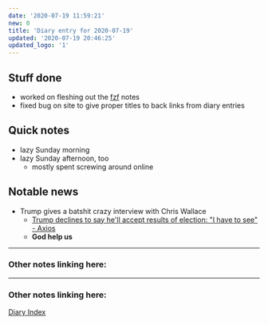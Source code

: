 ```yaml
---
date: '2020-07-19 11:59:21'
new: 0
title: 'Diary entry for 2020-07-19'
updated: '2020-07-19 20:46:25'
updated_logo: '1'
---
```

## Stuff done
* worked on fleshing out the [fzf](/fzf) notes
* fixed bug on site to give proper titles to back links from diary entries

## Quick notes
* lazy Sunday morning
* lazy Sunday afternoon, too
  * mostly spent screwing around online

## Notable news
* Trump gives a batshit crazy interview with Chris Wallace
  * [Trump declines to say he'll accept results of election: "I have to see" - Axios](https://www.axios.com/trump-election-rigged-da605666-7a05-4633-b216-d7adcfefa97e.html)
  * **God help us**


---
### Other notes linking here:

---
### Other notes linking here:

[Diary Index](/diary)
